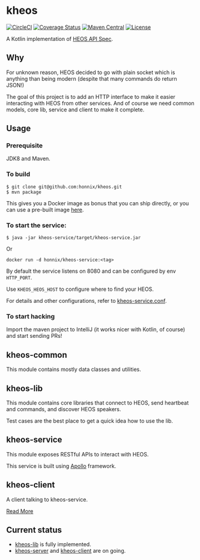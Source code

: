 # kheos

[![CircleCI](https://circleci.com/gh/honnix/kheos/tree/master.svg?style=shield)](https://circleci.com/gh/honnix/kheos)
[![Coverage Status](https://codecov.io/gh/honnix/kheos/branch/master/graph/badge.svg)](https://codecov.io/gh/honnix/kheos)
[![Maven Central](https://img.shields.io/maven-central/v/io.honnix/kheos.svg)](https://search.maven.org/#search%7Cga%7C1%7Cg%3A%22io.honnix%22%20kheos)
[![License](https://img.shields.io/github/license/honnix/kheos.svg)](LICENSE)

A Kotlin implementation of [HEOS API Spec].

## Why

For unknown reason, HEOS decided to go with plain socket which is anything than
being modern (despite that many commands do return JSON!)

The goal of this project is to add an HTTP interface to make it easier interacting
with HEOS from other services. And of course we need common models, core lib, service
and client to make it complete.

## Usage

### Prerequisite

JDK8 and Maven.

### To build

```
$ git clone git@github.com:honnix/kheos.git
$ mvn package
```

This gives you a Docker image as bonus that you can ship directly, or you can use a pre-built
image [here](https://hub.docker.com/r/honnix/kheos-service/tags/).

### To start the service:

```
$ java -jar kheos-service/target/kheos-service.jar
```

Or

```
docker run -d honnix/kheos-service:<tag>
```

By default the service listens on 8080 and can be configured by env `HTTP_PORT`.

Use `KHEOS_HEOS_HOST` to configure where to find your HEOS.

For details and other configurations, refer to [kheos-service.conf](kheos-service/src/main/resources/kheos-service.conf).

### To start hacking

Import the maven project to IntelliJ (it works nicer with Kotlin, of course) and start sending PRs!

## kheos-common

This module contains mostly data classes and utilities.

## kheos-lib

This module contains core libraries that connect to HEOS, send heartbeat and commands,
and discover HEOS speakers.

Test cases are the best place to get a quick idea how to use the lib.

## kheos-service

This module exposes RESTful APIs to interact with HEOS.

This service is built using [Apollo] framework.

## kheos-client

A client talking to kheos-service.

[Read More](kheos-client/README.md)

## Current status

* [kheos-lib](kheos-lib) is fully implemented.
* [kheos-server](kheos-server) and [kheos-client](kheos-client) are on going.

[HEOS API Spec]: http://www2.aerne.com/Public/dok-sw.nsf/0c6187bc750a16fcc1256e3c005a9740/9193bea412104506c1257dbd00298c78/$FILE/HEOS_CLI_ProtocolSpecification-Verion-1.3.pdf
[Apollo]: https://github.com/spotify/apollo
